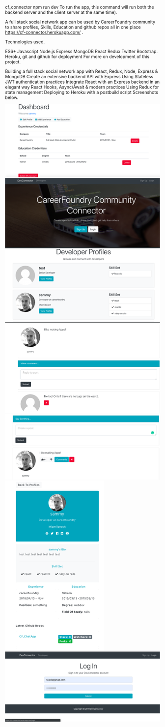 cf_connector
npm run dev To run the app, this command will run both the backend server and the client server at the same time).

A full stack social network app can be used by CareerFoundry community to share profiles, Skills, Education and github repos all in one place https://cf-connector.herokuapp.com/ .

Technologies used.

ES6+ Javascript
Node.js
Express
MongoDB
React
Redux
Twitter Bootstrap.
Heroku, git and github for deployment
For more on development of this project.

Building a full stack social network app with React, Redux, Node, Express & MongoDB
Create an extensive backend API with Express
Using Stateless JWT authentication practices
Integrate React with an Express backend in an elegant way
React Hooks, Async/Await & modern practices
Using Redux for state management
Deploying to Heroku with a postbuild script
Screenshots below.

![Image of Yaktocat](https://github.com/Sammykhaleel/cf_connector/blob/master/imgs/Screen%20Shot%202019-05-14%20at%2012.42.00%20AM.png)
![Image of Yaktocat](https://github.com/Sammykhaleel/cf_connector/blob/master/imgs/Screen%20Shot%202019-05-13%20at%204.59.07%20PM.png)
![Image of Yaktocat](https://github.com/Sammykhaleel/cf_connector/blob/master/imgs/Screen%20Shot%202019-05-13%20at%204.59.16%20PM.png)
![Image of Yaktocat](https://github.com/Sammykhaleel/cf_connector/blob/master/imgs/Screen%20Shot%202019-05-13%20at%204.58.42%20PM.png)
![Image of Yaktocat](https://github.com/Sammykhaleel/cf_connector/blob/master/imgs/Screen%20Shot%202019-05-13%20at%204.56.40%20PM.png)
![Image of Yaktocat](https://github.com/Sammykhaleel/cf_connector/blob/master/imgs/Screen%20Shot%202019-05-13%20at%204.55.47%20PM.png)
![Image of Yaktocat](https://github.com/Sammykhaleel/cf_connector/blob/master/imgs/Screen%20Shot%202019-05-13%20at%204.54.25%20PM.png)
